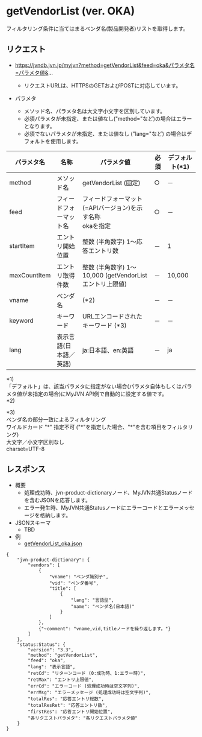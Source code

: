 # getVendorList (ver. OKA)
フィルタリング条件に当てはまるベンダ名(製品開発者)リストを取得します。

## リクエスト
* https://jvndb.jvn.jp/myjvn?method=getVendorList&feed=oka&パラメタ名=パラメタ値&...
  * リクエストURLは、HTTPSのGETおよびPOSTに対応しています。

* パラメタ
  * メソッド名、パラメタ名は大文字小文字を区別しています。
  * 必須パラメタが未指定、または値なし("method="など)の場合はエラーとなります。
  * 必須でないパラメタが未指定、または値なし ("lang="など) の場合はデフォルトを使用します。
 
| パラメタ名 | 名称 | パラメタ値 | 必須 | デフォルト(\*1) |
| ---- | ---- | ---- | ---- | ---- | 
| method | メソッド名 | getVendorList (固定) | ○ | － |
| feed | フィードフォーマット名 | フィードフォーマット(=APIバージョン)を示す名称 <br> okaを指定 | ○ | － |
| startItem | エントリ開始位置 | 整数 (半角数字) 1～応答エントリ数 | － | 1 |
| maxCountItem | エントリ取得件数 | 整数 (半角数字) 1～10,000 (getVendorListエントリ上限値)  | － | 10,000 |
| vname | ベンダ名 | (\*2) | － | － |
| keyword | キーワード | URLエンコードされたキーワード (\*3) | － | － |
| lang | 表示言語(日本語／英語) | ja:日本語、en:英語 | － | ja |

\*1)  
「デフォルト」は、該当パラメタに指定がない場合(パラメタ自体もしくはパラメタ値が未指定の場合)にMyJVN API側で自動的に設定する値です。  
\*2)  

\*3)  
ベンダ名の部分一致によるフィルタリング  
ワイルドカード "\*" 指定不可 ("\*"を指定した場合、"\*"を含む項目をフィルタリング)  
大文字／小文字区別なし  
charset=UTF-8  

## レスポンス
* 概要
  * 処理成功時、jvn-product-dictionaryノード、MyJVN共通Statusノードを含むJSONを応答します。
  * エラー発生時、MyJVN共通Statusノードにエラーコードとエラーメッセージを格納します。
* JSONスキーマ  
  * TBD 
* 例
  * [ getVendorList_oka.json ](examples/getVendorList_oka.json)

```
{
    "jvn-product-dictionary": {
        "vendors": [
            {
                "vname": "ベンダ識別子",
                "vid": "ベンダ番号",
                "title": [
                    {
                        "lang": "言語型",
                        "name": "ベンダ名(日本語)"
                    }
                ]
            },
            {"~comment": "vname,vid,titleノードを繰り返します。"}
        ]
    },
    "status:Status": {
        "version": "3.3",
        "method": "getVendorList",
        "feed": "oka",
        "lang": "表示言語",
        "retCd": "リターンコード (0:成功時、1:エラー時)",
        "retMax": "エントリ上限値",
        "errCd": "エラーコード (処理成功時は空文字列)",
        "errMsg": "エラーメッセージ (処理成功時は空文字列)",
        "totalRes": "応答エントリ総数",
        "totalResRet": "応答エントリ数",
        "firstRes": "応答エントリ開始位置",
        "各リクエストパラメタ": "各リクエストパラメタ値"
    }
}
```
